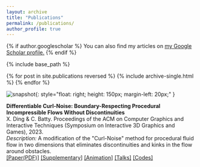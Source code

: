 ```yaml
---
layout: archive
title: "Publications"
permalink: /publications/
author_profile: true
---
```


{% if author.googlescholar %}
  You can also find my articles on <u><a href="{{author.googlescholar}}">my Google Scholar profile</a>.</u>
{% endif %}

{% include base_path %}

{% for post in site.publications reversed %}
  {% include archive-single.html %}
{% endfor %}

<!--- Changes and Updates Start Here -->
<!---
**Differentiable Curl-Noise: Boundary-Respecting Procedural Incompressible Flows Without Discontinuities**\
X. Ding & C. Batty. Proceedings of the ACM on Computer Graphics and Interactive Techniques (Symposium on Interactive 3D Graphics and Games), 2023.\
*Description:* A modification of the "Curl-Noise" method for procedural fluid flow in two dimensions that eliminates discontinuities and kinks in the flow around obstacles.\
[[Paper(PDF)]](https://xinwending.github.io/files/DifferentiableCurlNoise/Curl_Noise_Paper.pdf)
[[Supplementary]](https://xinwending.github.io/files/DifferentiableCurlNoise/Curl_Noise_Supplementary_Proof.pdf)
[[Animation]](https://cs.uwaterloo.ca/~c2batty/papers/Ding2023/SupplementaryVideoLarge.mp4)
[[Talks]](https://youtu.be/m8rggUd7cAQ?si=VIVtlgNJkq8ZxbDY&t=3555)
[[Codes]](https://github.com/XinwenDing/DifferentiableCurlNoise)
--->

![snapshot](https://xinwending.github.io/files/DifferentiableCurlNoise/snapshot.png){: style="float: right; height: 150px; margin-left: 20px;" }

**Differentiable Curl-Noise: Boundary-Respecting Procedural Incompressible Flows Without Discontinuities**\
X. Ding & C. Batty. Proceedings of the ACM on Computer Graphics and Interactive Techniques (Symposium on Interactive 3D Graphics and Games), 2023.\
*Description:* A modification of the "Curl-Noise" method for procedural fluid flow in two dimensions that eliminates discontinuities and kinks in the flow around obstacles.\
[[Paper(PDF)]](https://xinwending.github.io/files/DifferentiableCurlNoise/Curl_Noise_Paper.pdf)
[[Supplementary]](https://xinwending.github.io/files/DifferentiableCurlNoise/Curl_Noise_Supplementary_Proof.pdf)
[[Animation]](https://cs.uwaterloo.ca/~c2batty/papers/Ding2023/SupplementaryVideoLarge.mp4)
[[Talks]](https://youtu.be/m8rggUd7cAQ?si=VIVtlgNJkq8ZxbDY&t=3555)
[[Codes]](https://github.com/XinwenDing/DifferentiableCurlNoise)
